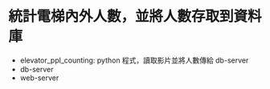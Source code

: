 # 統計電梯內外人數，並將人數存取到資料庫
* elevator_ppl_counting: python 程式，讀取影片並將人數傳給 db-server
* db-server
* web-server
